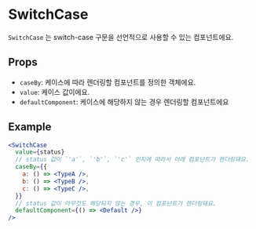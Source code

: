 # SwitchCase

`SwitchCase` 는 switch-case 구문을 선언적으로 사용할 수 있는 컴포넌트에요.

## Props

- `caseBy`: 케이스에 따라 렌더링할 컴포넌트를 정의한 객체에요.
- `value`: 케이스 값이에요.
- `defaultComponent`: 케이스에 해당하지 않는 경우 렌더링할 컴포넌트에요

## Example

```jsx
<SwitchCase
  value={status}
  // status 값이 `'a'`, `'b'`, `'c'` 인지에 따라서 아래 컴포넌트가 렌더링돼요.
  caseBy={{
    a: () => <TypeA />,
    b: () => <TypeB />,
    c: () => <TypeC />,
  }}
  // status 값이 아무것도 해당되지 않는 경우, 이 컴포넌트가 렌더링돼요.
  defaultComponent={() => <Default />}
/>
```
